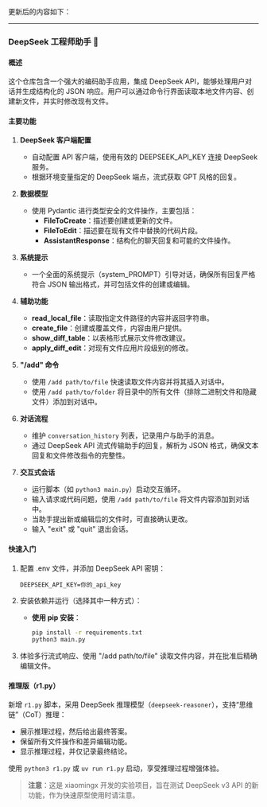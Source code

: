 更新后的内容如下：

-----

### DeepSeek 工程师助手 🐋

#### 概述

这个仓库包含一个强大的编码助手应用，集成 DeepSeek API，能够处理用户对话并生成结构化的 JSON 响应。用户可以通过命令行界面读取本地文件内容、创建新文件，并实时修改现有文件。

#### 主要功能

1. **DeepSeek 客户端配置**
   - 自动配置 API 客户端，使用有效的 DEEPSEEK_API_KEY 连接 DeepSeek 服务。
   - 根据环境变量指定的 DeepSeek 端点，流式获取 GPT 风格的回复。

2. **数据模型**
   - 使用 Pydantic 进行类型安全的文件操作，主要包括：
     - **FileToCreate**：描述要创建或更新的文件。
     - **FileToEdit**：描述要在现有文件中替换的代码片段。
     - **AssistantResponse**：结构化的聊天回复和可能的文件操作。

3. **系统提示**
   - 一个全面的系统提示（system_PROMPT）引导对话，确保所有回复严格符合 JSON 输出格式，并可包括文件的创建或编辑。

4. **辅助功能**
   - **read_local_file**：读取指定文件路径的内容并返回字符串。
   - **create_file**：创建或覆盖文件，内容由用户提供。
   - **show_diff_table**：以表格形式展示文件修改建议。
   - **apply_diff_edit**：对现有文件应用片段级别的修改。

5. **"/add" 命令**
   - 使用 `/add path/to/file` 快速读取文件内容并将其插入对话中。
   - 使用 `/add path/to/folder` 将目录中的所有文件（排除二进制文件和隐藏文件）添加到对话中。

6. **对话流程**
   - 维护 `conversation_history` 列表，记录用户与助手的消息。
   - 通过 DeepSeek API 流式传输助手的回复，解析为 JSON 格式，确保文本回复和文件修改指令的完整性。

7. **交互式会话**
   - 运行脚本（如 `python3 main.py`）启动交互循环。
   - 输入请求或代码问题，使用 `/add path/to/file` 将文件内容添加到对话中。
   - 当助手提出新或编辑后的文件时，可直接确认更改。
   - 输入 "exit" 或 "quit" 退出会话。

#### 快速入门

1. 配置 .env 文件，并添加 DeepSeek API 密钥：
   ```plaintext
   DEEPSEEK_API_KEY=你的_api_key
   ```

2. 安装依赖并运行（选择其中一种方式）：

   - **使用 pip 安装**：
     ```bash
     pip install -r requirements.txt
     python3 main.py
     ```

3. 体验多行流式响应、使用 "/add path/to/file" 读取文件内容，并在批准后精确编辑文件。

#### 推理版（r1.py）

新增 `r1.py` 脚本，采用 DeepSeek 推理模型（`deepseek-reasoner`），支持“思维链”（CoT）推理：

- 展示推理过程，然后给出最终答案。
- 保留所有文件操作和差异编辑功能。
- 显示推理过程，并仅记录最终结论。

使用 `python3 r1.py` 或 `uv run r1.py` 启动，享受推理过程增强体验。

> **注意**：这是 xiaomingx 开发的实验项目，旨在测试 DeepSeek v3 API 的新功能，作为快速原型使用时请注意。